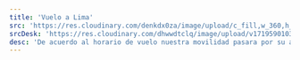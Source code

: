 ```yaml
---
title: 'Vuelo a Lima'
src: 'https://res.cloudinary.com/denkdx0za/image/upload/c_fill,w_360,h_203,ar_16:9/v1712067980/RETORNO-LIMA_mhfiq3.png'
srcDesk: 'https://res.cloudinary.com/dhwwdtclq/image/upload/v1719590103/vuelo_a_lima_Mesa_de_trabajo_1_eei7ef.png'
desc: 'De acuerdo al horario de vuelo nuestra movilidad pasara por su alojamiento para trasladarlo al aeropuerto y tomar el vuelo a Lima. En el Aeropuerto de Lima realizara el Check In correspondiente para su vuelo internacional y continuar su viaje hacia su País de Origen'
---
```



